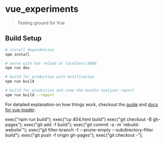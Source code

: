 # vue_experiments

> Testing ground for Vue

## Build Setup

``` bash
# install dependencies
npm install

# serve with hot reload at localhost:8080
npm run dev

# build for production with minification
npm run build

# build for production and view the bundle analyzer report
npm run build --report
```

For detailed explanation on how things work, checkout the [guide](http://vuejs-templates.github.io/webpack/) and [docs for vue-loader](http://vuejs.github.io/vue-loader).


exec("npm run build");
exec("cp 404.html build")
exec("git checkout -B gh-pages");
exec("git add -f build");
exec("git commit -a  -m 'rebuild-website'");
exec("git filter-branch -f --prune-empty --subdirectory-filter build");
exec("git push -f origin gh-pages");
exec("git checkout -");
